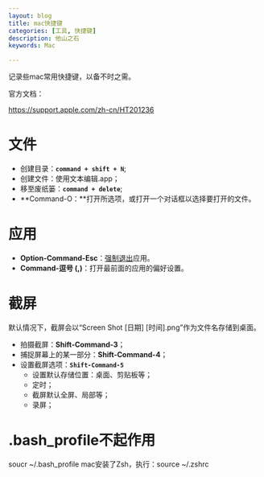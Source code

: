 ```yaml
---
layout: blog
title: mac快捷键
categories: [工具, 快捷键]
description: 他山之石
keywords: Mac

---
```


记录些mac常用快捷键，以备不时之需。

官方文档：

https://support.apple.com/zh-cn/HT201236

# 文件

- 创建目录：**``command + shift + N``**;
- 创建文件：使用文本编辑.app；
- 移至废纸篓：**```command + delete```**;
- **Command-O：**打开所选项，或打开一个对话框以选择要打开的文件。



# 应用

- **Option-Command-Esc**：[强制退出](https://support.apple.com/zh-cn/HT201276)应用。
- **Command-逗号 (,)**：打开最前面的应用的偏好设置。

# 截屏

默认情况下，截屏会以“Screen Shot [日期] [时间].png”作为文件名存储到桌面。

- 拍摄截屏：**Shift-Command-3**；
- 捕捉屏幕上的某一部分：**Shift-Command-4**；
- 设置截屏选项：**```Shift-Command-5```**
  - 设置默认存储位置：桌面、剪贴板等；
  - 定时；
  - 截屏默认全屏、局部等；
  - 录屏；



# .bash_profile不起作用
soucr ~/.bash_profile
mac安装了Zsh，执行：source ~/.zshrc